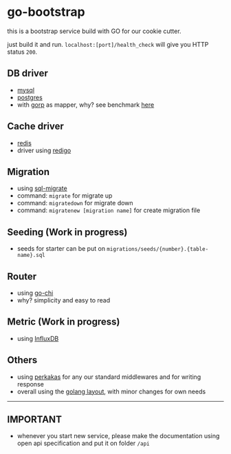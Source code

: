 # go-bootstrap

this is a bootstrap service build with GO for our cookie cutter.

just build it and run. `localhost:[port]/health_check` will give you HTTP status `200`.

## DB driver

* [mysql](https://github.com/go-sql-driver/mysql)
* [postgres](https://github.com/lib/pq)
* with [gorp](https://github.com/go-gorp/gorp) as mapper, why? see benchmark [here](https://github.com/volatiletech/sqlboiler/blob/master/README.md)

## Cache driver

* [redis](https://redis.io)
* driver using [redigo](https://github.com/gomodule/redigo)

## Migration

* using [sql-migrate](https://github.com/rubenv/sql-migrate)
* command: `migrate` for migrate up
* command: `migratedown` for migrate down
* command: `migratenew [migration name]` for create migration file

## Seeding (Work in progress)

* seeds for starter can be put on `migrations/seeds/{number}.{table-name}.sql`

## Router

* using [go-chi](https://github.com/go-chi/chi)
* why? simplicity and easy to read

## Metric (Work in progress)

* using [InfluxDB](https://www.influxdata.com)

## Others

* using [perkakas](https://github.com/kitabisa/perkakas) for any our standard middlewares and for writing response
* overall using the [golang layout](https://github.com/golang-standards/project-layout), with minor changes for own needs

---

## IMPORTANT

* whenever you start new service, please make the documentation using open api specification and put it on folder `/api`
